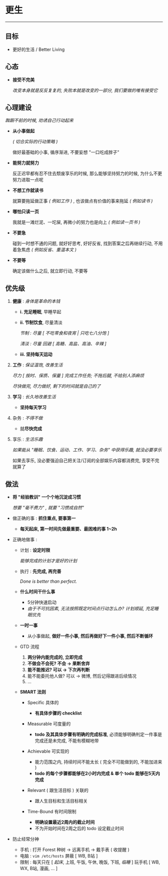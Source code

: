 # 更生

<!-- _Rehabilitation_ -->

---

## 目标

-   更好的生活 / Better Living

<!-- > To be a better man. -->

## 心态

-   **接受不完美**

    _改变本身就是反反复复的, 失败本就是改变的一部分, 我们要做的唯有接受它_

## 心理建设

_踟蹰不前的时候, 劝诱自己行动起来_

-   **从小事做起**

    _( 切合实际的行动策略 )_

    做好最基础的小事, 循序渐进, 不要妄想 "一口吃成胖子"

-   **能努力就努力**

    反正迟早都有忍不住去颓废享乐的时候, 那么能够坚持努力的时候, 为什么不更努力进取一点呢

-   **不想工作就读书**

    就算要拖延做正事 _( 例如工作 )_ , 也该做点有价值的事来拖延 _( 例如读书 )_

-   **哪怕只读一页**

    我就是一滩烂泥、一坨屎, 再微小的努力也是向上 _( 例如读一页书 )_

-   **不要急**

    碰到一时想不通的问题, 就好好思考, 好好反省, 找到答案之后再继续行动, 不用着急焦虑 _( 例如反省、重温本文 )_

-   **不要等**

    确定该做什么之后, 就立即行动, 不要等

## 优先级

<!-- _Priority_ -->

1.  **健康** : _身体是革命的本钱_

    -   **i. 充足睡眠**, 早睡早起

    -   **ii. 节制饮食**, 尽量清淡

        _节制 : 尽量 [ 不吃零食和夜宵 | 只吃七八分饱 ]_

        _清淡 : 尽量 回避 [ 高糖、高盐、高油、辛辣 ]_

    -   **iii. 坚持每天运动**

1.  **工作** : _保证温饱, 改善生活_

    _尽力 [ 按时、保质、保量 ] 完成工作任务; 不拖后腿, 不给别人添麻烦_

    _尽快做完, 尽力做好, 剩下的时间就是自己的了_

1.  **学习** : _长久地改善生活_

    -   **坚持每天学习**

1.  杂务 : _不得不做_

    -   就**尽快完成**

1.  享乐 : _生活乐趣_

    _如果能从 "睡眠、饮食、运动、工作、学习、杂务" 中获得乐趣, 就没必要享乐_

    如果去享乐, 没必要强迫自己把关注/订阅的全部娱乐内容都消费完, 享受不完就算了

## 做法

-   **将 "经验教训" 一个个地沉淀成习惯**

    _想要 "毫不费力" , 就要 "习惯成自然"_

-   做正确的事 : **抓住重点, 要事第一**

    -   **每天起床, 第一时间先做最重要、最困难的事 1~2h**

-   正确地做事 : <!-- _PDCA 循环_ + GTD 流程 + SMART 法则 + _辅助软件_ -->

    -   计划 : **设定时限**

        _能够完成的计划才是好的计划_

    -   执行 : **先完成, 再完善**<!--, 但不必完美-->

        _Done is better than perfect._

    -   **什么时间干什么事**

        -   5分钟快速启动
        -   _由于不可抗因素, 无法按照既定时间点行动怎么办? 计划顺延, 充足睡眠优先_

    -   **一时一事**

        -   从小事做起, **做好一件小事, 然后再做好下一件小事, 然后不断循环**

    -   GTD 流程

        1.  **两分钟内能完成的, 立即完成**
        1.  **不做会不会死? 不会 → 果断舍弃**
        1.  **能不能推迟? 可以 → 下次再判断**
        1.  能不能委托他人做? 可以 → 微博, 然后记得跟进后续情况
        1.  …

    -   **SMART 法则**

        -   Specific 具体的

            - **有具体步骤的 checklist**

        -   Measurable 可度量的

            - **todo 及其具体步骤有明确的完成标准**,
            必须能够明确判定一件事是完成还是未完成, 不能有模糊地带

        -   Achievable 可实现的

            - 能力范围之内, 持续时间不能太长 ( 完全不可能做到的, 不能加进来 )
            - **todo 的每个步骤都能够在2小时内完成 & 单个 todo 能够在5天内完成**

        -   Relevant ( 跟生活目标 ) 关联的

            - 跟人生目标和生活目标相关

        -   Time-Bound 有时间限制

            - **明确设置最近2周内的截止时间**
            - 不为开始时间在2周之后的 todo 设定截止时间

-   防止经常分神

    -   手机 : 打开 Forest 种树 → 远离手机 → 戴手表 ( 收提醒 )
    -   电脑 : `vim /etc/hosts` 屏蔽 [ WB, B站 ]
    -   限制 : 每天只在 [ _起床_, 上班, 午饭, 午休, 晚饭, 下班, _临睡_ ] 玩手机
        [ WB, WX, B站, 漫画, … ] <!-- 可以计划好其它的娱乐时段 -->
